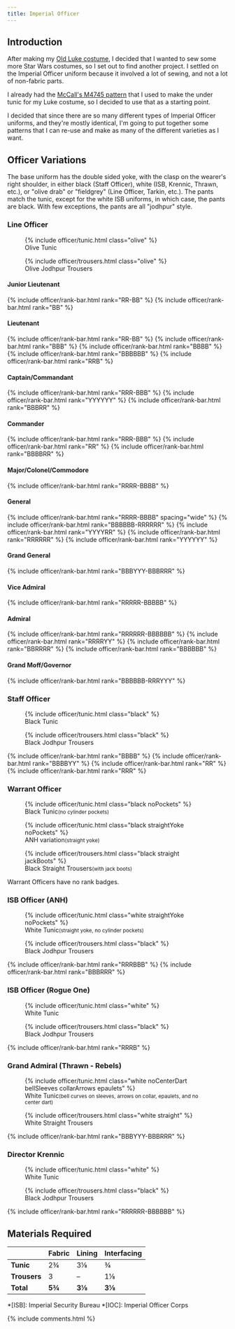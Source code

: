 ```yaml
---
title: Imperial Officer
---
```


<link rel="stylesheet" type="text/css" href="{{ '/assets/css/imperial-officer.css?v=' | append: site.github.build_revision | relative_url }}" />

## Introduction

After making my [Old Luke costume](/costuming/luke-tfa.html), I decided that I wanted to sew some more Star Wars costumes, so I set out to find another project. I settled on the Imperial Officer uniform because it involved a lot of sewing, and not a lot of non-fabric parts.

I already had the [McCall's M4745 pattern](https://mccallpattern.mccall.com/m4745) that I used to make the under tunic for my Luke costume, so I decided to use that as a starting point.

I decided that since there are so many different types of Imperial Officer uniforms, and they're mostly identical, I'm going to put together some patterns that I can re-use and make as many of the different varieties as I want.

## Officer Variations
The base uniform has the double sided yoke, with the clasp on the wearer's right shoulder, in either black (Staff Officer), white (ISB, Krennic, Thrawn, etc.), or "olive drab" or "fieldgrey" (Line Officer, Tarkin, etc.). The pants match the tunic, except for the white ISB uniforms, in which case, the pants are black. With few exceptions, the pants are all "jodhpur" style.

### Line Officer
<figure>
	{% include officer/tunic.html class="olive" %}
	<figcaption>Olive Tunic</figcaption>
</figure>
<figure>
	{% include officer/trousers.html class="olive" %}
	<figcaption>Olive Jodhpur Trousers</figcaption>
</figure>

#### Junior Lieutenant
{% include officer/rank-bar.html rank="RR-BB" %}
{% include officer/rank-bar.html rank="BB" %}

#### Lieutenant
{% include officer/rank-bar.html rank="RR-BB" %}
{% include officer/rank-bar.html rank="BBB" %}
{% include officer/rank-bar.html rank="BBBB" %}
{% include officer/rank-bar.html rank="BBBBBB" %}
{% include officer/rank-bar.html rank="RRB" %}

#### Captain/Commandant
{% include officer/rank-bar.html rank="RRR-BBB" %}
{% include officer/rank-bar.html rank="YYYYYY" %}
{% include officer/rank-bar.html rank="BBBRR" %}

#### Commander
{% include officer/rank-bar.html rank="RRR-BBB" %}
{% include officer/rank-bar.html rank="RR" %}
{% include officer/rank-bar.html rank="BBBBRR" %}

#### Major/Colonel/Commodore
{% include officer/rank-bar.html rank="RRRR-BBBB" %}

#### General
{% include officer/rank-bar.html rank="RRRR-BBBB" spacing="wide" %}
{% include officer/rank-bar.html rank="BBBBBB-RRRRRR" %}
{% include officer/rank-bar.html rank="YYYYRR" %}
{% include officer/rank-bar.html rank="RRRRRR" %}
{% include officer/rank-bar.html rank="YYYYYY" %}

#### Grand General
{% include officer/rank-bar.html rank="BBBYYY-BBBRRR" %}

#### Vice Admiral
{% include officer/rank-bar.html rank="RRRRR-BBBBB" %}

#### Admiral
{% include officer/rank-bar.html rank="RRRRRR-BBBBBB" %}
{% include officer/rank-bar.html rank="RRRRYY" %}
{% include officer/rank-bar.html rank="BBRRRR" %}
{% include officer/rank-bar.html rank="BBBBBB" %}

#### Grand Moff/Governor
{% include officer/rank-bar.html rank="BBBBBB-RRRYYY" %}

### Staff Officer
<figure>
	{% include officer/tunic.html class="black" %}
	<figcaption>Black Tunic</figcaption>
</figure>
<figure>
	{% include officer/trousers.html class="black" %}
	<figcaption>Black Jodhpur Trousers</figcaption>
</figure>

{% include officer/rank-bar.html rank="BBBB" %}
{% include officer/rank-bar.html rank="BBBBYY" %}
{% include officer/rank-bar.html rank="RR" %}
{% include officer/rank-bar.html rank="RRR" %}

### Warrant Officer
<figure>
	{% include officer/tunic.html class="black noPockets" %}
	<figcaption>Black Tunic<small>(no cylinder pockets)</small></figcaption>
</figure>
<figure>
	{% include officer/tunic.html class="black straightYoke noPockets" %}
	<figcaption>ANH variation<small>(straight yoke)</small></figcaption>
</figure>
<figure>
	{% include officer/trousers.html class="black straight jackBoots" %}
	<figcaption>Black Straight Trousers<small>(with jack boots)</small></figcaption>
</figure>

Warrant Officers have no rank badges.

### ISB Officer (ANH)
<figure>
	{% include officer/tunic.html class="white straightYoke noPockets" %}
	<figcaption>White Tunic<small>(straight yoke, no cylinder pockets)</small></figcaption>
</figure>
<figure>
	{% include officer/trousers.html class="black" %}
	<figcaption>Black Jodhpur Trousers</figcaption>
</figure>

{% include officer/rank-bar.html rank="RRRBBB" %}
{% include officer/rank-bar.html rank="BBBRRR" %}

### ISB Officer (Rogue One)
<figure>
	{% include officer/tunic.html class="white" %}
	<figcaption>White Tunic</figcaption>
</figure>
<figure>
	{% include officer/trousers.html class="black" %}
	<figcaption>Black Jodhpur Trousers</figcaption>
</figure>

{% include officer/rank-bar.html rank="RRRB" %}

### Grand Admiral (Thrawn - Rebels)
<figure>
	{% include officer/tunic.html class="white noCenterDart bellSleeves collarArrows epaulets" %}
	<figcaption>White Tunic<small>(bell curves on sleeves, arrows on collar, epaulets, and no center dart)</small></figcaption>
</figure>
<figure>
	{% include officer/trousers.html class="white straight" %}
	<figcaption>White Straight Trousers</figcaption>
</figure>

{% include officer/rank-bar.html rank="BBBYYY-BBBRRR" %}

### Director Krennic
<figure>
	{% include officer/tunic.html class="white" %}
	<figcaption>White Tunic</figcaption>
</figure>
<figure>
	{% include officer/trousers.html class="black" %}
	<figcaption>Black Jodhpur Trousers</figcaption>
</figure>

{% include officer/rank-bar.html rank="RRRRRR-BBBBBB" %}

## Materials Required

|  | **Fabric** | **Lining** | **Interfacing** |
|---|---|---|---|
| **Tunic** | 2¾ | 3⅛ | ¾ |
| **Trousers** | 3 | – | 1⅛ |
| **Total** | **5¾** | **3⅛** | **3⅛** |

*[ISB]: Imperial Security Bureau
*[IOC]: Imperial Officer Corps

<script type="text/javascript" src="{{ '/assets/js/imperial-officer.js?v=' | append: site.github.build_revision | relative_url }}"></script>

{% include comments.html %}
